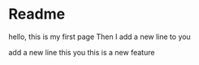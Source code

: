 # Readme

hello, this is my first page
Then I add a new line
to you

add a new line
this you
this is a new feature
